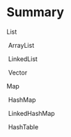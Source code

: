 # Summary

List

​	ArrayList

​	LinkedList

​	Vector

Map

​	HashMap

​	LinkedHashMap

​	HashTable

